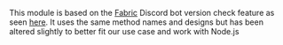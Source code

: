 This module is based on the [Fabric](https://fabricmc.net/) Discord bot version check feature as seen [here](https://github.com/FabricMC/fabric-discord-bot/tree/master/versioncheck). It uses the same method names and designs but has been altered slightly to better fit our use case and work with Node.js